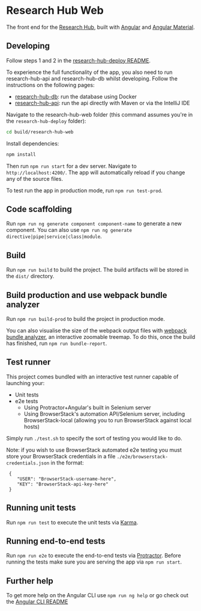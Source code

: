 # Research Hub Web
The front end for the [Research Hub](https://research-hub.auckland.ac.nz/), built with [Angular](https://angular.io/) and [Angular Material](https://material.angular.io/).

## Developing

Follow steps 1 and 2 in the [research-hub-deploy README](https://github.com/UoA-eResearch/research-hub-deploy#research-hub-deploy).

To experience the full functionality of the app, you also need to run research-hub-api and research-hub-db whilst developing. 
Follow the instructions on the following pages:

* [research-hub-db](https://github.com/UoA-eResearch/research-hub-db#research-hub-db): run the database using Docker
* [research-hub-api](https://github.com/UoA-eResearch/research-hub-api#research-hub-api): run the api directly with Maven or via the IntelliJ IDE

Navigate to the research-hub-web folder (this command assumes you're in the `research-hub-deploy` folder):
```bash
cd build/research-hub-web
```

Install dependencies:
```bash
npm install
```

Then run `npm run start` for a dev server. Navigate to `http://localhost:4200/`. The app will automatically reload if you 
change any of the source files.

To test run the app in production mode, run `npm run test-prod`.

## Code scaffolding

Run `npm run ng generate component component-name` to generate a new component. You can also use `npm run ng generate directive|pipe|service|class|module`.

## Build

Run `npm run build` to build the project. The build artifacts will be stored in the `dist/` directory. 

## Build production and use webpack bundle analyzer

Run `npm run build-prod` to build the project in production mode.

You can also visualise the size of the webpack output files with [webpack bundle analyzer](https://www.npmjs.com/package/webpack-bundle-analyzer), 
an interactive zoomable treemap. To do this, once the build has finished, run `npm run bundle-report`.

## Test runner

This project comes bundled with an interactive test runner capable of launching your:
 - Unit tests
 - e2e tests
    - Using Protractor+Angular's built in Selenium server
    - Using BrowserStack's automation API/Selenium server, including BrowserStack-local (allowing you to run BrowserStack against local hosts)

 Simply run `./test.sh` to specify the sort of testing you would like to do.
 
 Note: if you wish to use BrowserStack automated e2e testing you must store your BrowserStack credentials in a file `./e2e/browserstack-credentials.json` in the format:

```
 {
    "USER": "BrowserStack-username-here",
    "KEY": "BrowserStack-api-key-here"
 }
```

## Running unit tests

Run `npm run test` to execute the unit tests via [Karma](https://karma-runner.github.io).

## Running end-to-end tests

Run `npm run e2e` to execute the end-to-end tests via [Protractor](http://www.protractortest.org/).
Before running the tests make sure you are serving the app via `npm run start`.

## Further help

To get more help on the Angular CLI use `npm run ng help` or go check out the [Angular CLI README](https://github.com/angular/angular-cli/blob/master/README.md)